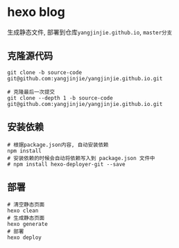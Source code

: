 # hexo blog

生成静态文件, 部署到仓库`yangjinjie.github.io`, `master分支`

## 克隆源代码

```shell
git clone -b source-code git@github.com:yangjinjie/yangjinjie.github.io.git

# 克隆最后一次提交
git clone --depth 1 -b source-code git@github.com:yangjinjie/yangjinjie.github.io.git
```

## 安装依赖

```shell
# 根据package.json内容, 自动安装依赖
npm install
# 安装依赖的时候会自动将依赖写入到 package.json 文件中
# npm install hexo-deployer-git --save
```

## 部署

```shell
# 清空静态页面
hexo clean
# 生成静态页面
hexo generate
# 部署
hexo deploy
```
